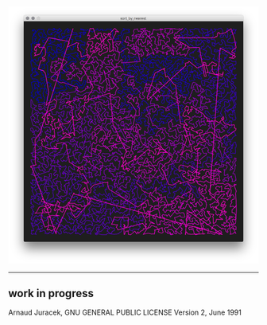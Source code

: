 ![preview](preview.png?raw=true "preview")

---
work in progress
---
Arnaud Juracek, GNU GENERAL PUBLIC LICENSE Version 2, June 1991
